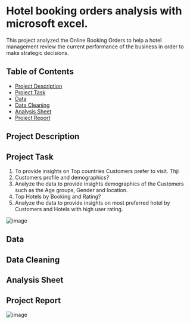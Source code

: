 # Hotel booking orders analysis with microsoft excel.
This project analyzed the Online Booking Orders to help a hotel management review the current performance of the business in order to make strategic decisions.



## Table of Contents

- [Project Description](#project-description)
- [Project Task](#project-task)
- [Data](#data)
- [Data Cleaning](#data-cleaning)
- [Analysis Sheet](#analysis-sheet)
- [Project Report](#some-visualizations)


## Project Description


## Project Task

1. To provide insights on Top countries Customers prefer to visit. Thji
2. Customers profile and demographics?
3. Analyze the data to provide insights demographics of the Customers such as the Age groups, Gender and location.
4. Top Hotels by Booking and Rating?
5. Analyze the data to provide insights on most preferred hotel by Customers and Hotels with high user rating.

![image](https://github.com/AdebayoDare/Hotel-booking-orders-analysis-with-microsoft-excel./assets/93272487/78c68011-52e7-482d-8312-6be4cae8cce3)


## Data



## Data Cleaning



## Analysis Sheet








## Project Report

![image](https://github.com/AdebayoDare/Hotel-booking-orders-analysis-with-microsoft-excel./assets/93272487/5c869b1c-dafe-4717-ad17-b3c33d0762a9)





